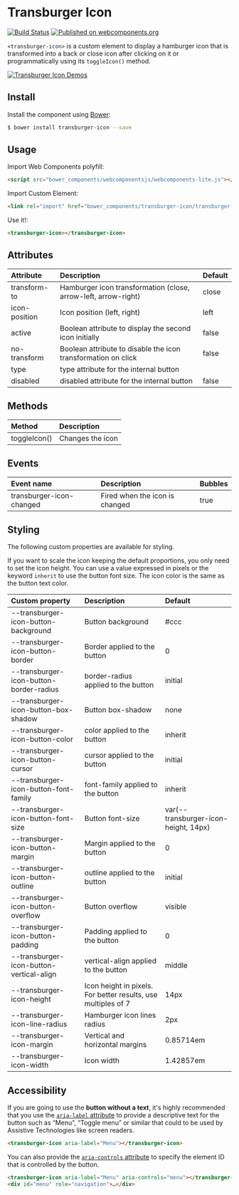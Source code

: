 # Transburger Icon 

[![Build Status](https://img.shields.io/travis/kcmr/transburger-icon/master.svg?style=flat-square)](https://travis-ci.org/kcmr/transburger-icon) 
[![Published on webcomponents.org](https://img.shields.io/badge/webcomponents.org-published-blue.svg?style=flat-square)](https://www.webcomponents.org/element/kcmr/transburger-icon)

`<transburger-icon>` is a custom element to display a hamburger icon that is transformed into a back or close icon after clicking on it or programmatically using its `toggleIcon()` method.

[![Transburger Icon Demos](https://raw.githubusercontent.com/kcmr/transburger-icon/master/transburger-icon-demos.gif)](http://kcmr.github.io/transburger-icon/)

## Install

Install the component using [Bower](http://bower.io/):

```bash
$ bower install transburger-icon --save
```

## Usage

Import Web Components polyfill:

```html
<script src="bower_components/webcomponentsjs/webcomponents-lite.js"></script>
```

Import Custom Element:

```html
<link rel="import" href="bower_components/transburger-icon/transburger-icon.html"> 
```

Use it!:

```html
<transburger-icon></transburger-icon>
```

## Attributes

| Attribute | Description | Default |
|:----------|:------------|:--------|
| transform-to | Hamburger icon transformation (close, arrow-left, arrow-right) | close |
| icon-position | Icon position (left, right) | left |
| active | Boolean attribute to display the second icon initially | false |
| no-transform | Boolean attribute to disable the icon transformation on click | false |
| type | type attribute for the internal button |  |
| disabled | disabled attribute for the internal button | false |

## Methods

| Method | Description |
|:-------|:------------|
| toggleIcon() | Changes the icon |

## Events

| Event name | Description | Bubbles  |
|:-----------|:------------|:---------|
| transburger-icon-changed | Fired when the icon is changed | true |

## Styling

The following custom properties are available for styling.

If you want to scale the icon keeping the default proportions, you only need to set the icon height. You can use a value expressed in pixels or the keyword `inherit` to use the button font size. The icon color is the same as the button text color.

Custom property | Description | Default
:--- | :--- | :---
--transburger-icon-button-background | Button background | #ccc
--transburger-icon-button-border | Border applied to the button | 0
--transburger-icon-button-border-radius | border-radius applied to the button | initial
--transburger-icon-button-box-shadow | Button box-shadow | none
--transburger-icon-button-color | color applied to the button | inherit
--transburger-icon-button-cursor | cursor applied to the button | initial
--transburger-icon-button-font-family | font-family applied to the button | inherit
--transburger-icon-button-font-size | Button font-size | var(--transburger-icon-height, 14px)
--transburger-icon-button-margin | Margin applied to the button | 0
--transburger-icon-button-outline | outline applied to the button | initial
--transburger-icon-button-overflow | Button overflow | visible
--transburger-icon-button-padding | Padding applied to the button | 0
--transburger-icon-button-vertical-align | vertical-align applied to the button | middle
--transburger-icon-height | Icon height in pixels. For better results, use multiples of 7 | 14px
--transburger-icon-line-radius | Hamburger icon lines radius | 2px
--transburger-icon-margin | Vertical and horizontal margins | 0.85714em
--transburger-icon-width | Icon width | 1.42857em

## Accessibility

If you are going to use the **button without a text**, it's highly recommended that you use the [`aria-label` attribute](http://rawgit.com/w3c/aria/master/aria/aria.html#aria-label) to provide a descriptive text for the button such as “Menu”, “Toggle menu” or similar that could to be used by Assistive Technologies like screen readers.

```html
<transburger-icon aria-label="Menu"></transburger-icon>
```

You can also provide the [`aria-controls` attribute](http://rawgit.com/w3c/aria/master/aria/aria.html#aria-controls) to specify the element ID that is controlled by the button.

```html
<transburger-icon aria-label="Menu" aria-controls="menu"></transburger-icon>
<div id="menu" role="navigation">…</div>
```
